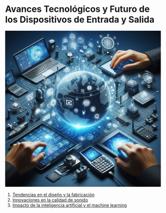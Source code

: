 # Avances Tecnológicos y Futuro de los Dispositivos de Entrada y Salida
![portada](img/portada4.jpeg)
1. [Tendencias en el diseño y la fabricación](4.1.md)
2. [Innovaciones en la calidad de sonido](4.2.md)
3. [Impacto de la inteligencia artificial y el machine learning](4.3.md)
